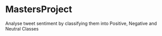 # MastersProject

Analyse tweet sentiment by classifying them into Positive, Negative and Neutral Classes
